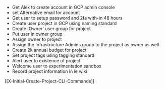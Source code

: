 * Get Alex to create account in GCP admin console 
* set Alternative email for account
* Get user to setup password and 2fa with-in 48 hours 
* Create user project in GCP using naming standard 
* Create 'Owner' user group for project 
* Put user in owner group
* Assign owner to project 
* Assign the Infrastructure Admins group to the project as owner as well.
* Create 2k annual budget for project 
* Set project tags using tagging standard
* Alert user to existence of project 
* Welcome user to experimentation sandbox
* Record project information in le wiki  


[[X-Initial-Create-Project-CLI-Commands]]